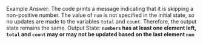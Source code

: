 Example Answer:
The code prints a message indicating that it is skipping a non-positive number. The value of `num` is not specified in the initial state, so no updates are made to the variables `total` and `count`. Therefore, the output state remains the same.
Output State: **`numbers` has at least one element left, `total` and `count` may or may not be updated based on the last element `num`**